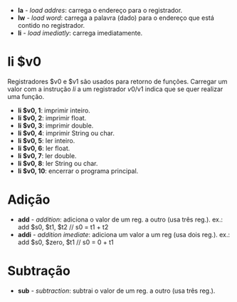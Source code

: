 * **la** - *load addres*: carrega o endereço para o registrador.
* **lw** - *load word*: carrega a palavra (dado) para o endereço que está contido no registrador.
* **li** - *load imediatly*: carrega imediatamente.

# li $v0
Registradores $v0 e $v1 são usados para retorno de funções. Carregar um valor com a instrução *li* a um registrador $v0/$v1 indica que se quer realizar uma função.
* **li $v0, 1**: imprimir inteiro.
* **li $v0, 2**: imprimir float.
* **li $v0, 3**: imprimir double.
* **li $v0, 4**: imprimir String ou char.
* **li $v0, 5**: ler inteiro.
* **li $v0, 6**: ler float.
* **li $v0, 7**: ler double.
* **li $v0, 8**: ler String ou char.
* **li $v0, 10**: encerrar o programa principal.

# Adição
* **add** - *addition*: adiciona o valor de um reg. a outro (usa três reg.).
ex.: add $s0, $t1, $t2 // s0 = t1 + t2
* **addi** - *addition imediate*: adiciona um valor a um reg (usa dois reg.).
ex.: add $s0, $zero, $t1 // s0 = 0 + t1 

# Subtração
* **sub** - *subtraction*: subtrai o valor de um reg. a outro (usa três reg.).


	
